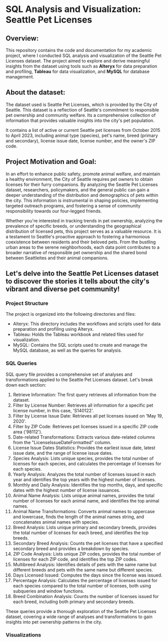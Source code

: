 # SQL Analysis and Visualization: Seattle Pet Licenses

## Overview: 
This repository contains the code and documentation for my academic project, where I conducted SQL analysis and visualization of the Seattle Pet Licenses dataset. The project aimed to explore and derive meaningful insights from the dataset using tools such as **Alteryx** for data preparation and profiling, **Tableau** for data visualization, and **MySQL** for database management.

## About the dataset:
The dataset used is Seattle Pet Licenses, which is provided by the City of Seattle. This dataset is a reflection of Seattle's commitment to responsible pet ownership and community welfare. Its a comprehensive collection of information that provides valuable insights into the city's pet population.

It contains a list of active or current Seattle pet licenses from October 2015 to April 2023, including animal type (species), pet's name, breed (primary and secondary), license issue date, license number, and the owner's ZIP code.

## Project Motivation and Goal:
In an effort to enhance public safety, promote animal welfare, and maintain a healthy environment, the City of Seattle requires pet owners to obtain licenses for their furry companions. By analyzing the Seattle Pet Licenses dataset, researchers, policymakers, and the general public can gain a deeper understanding of the distribution and demographics of pets within the city. This information is instrumental in shaping policies, implementing targeted outreach programs, and fostering a sense of community responsibility towards our four-legged friends.

Whether you're interested in tracking trends in pet ownership, analyzing the prevalence of specific breeds, or understanding the geographical distribution of licensed pets, this project serves as a valuable resource. It is a testament to Seattle's proactive approach to fostering a harmonious coexistence between residents and their beloved pets. From the bustling urban areas to the serene neighborhoods, each data point contributes to a broader narrative of responsible pet ownership and the shared bond between Seattleites and their animal companions. 

## Let's delve into the Seattle Pet Licenses dataset to discover the stories it tells about the city's vibrant and diverse pet community!

### Project Structure

The project is organized into the following directories and files:
- Alteryx: This directory includes the workflows and scripts used for data preparation and profiling using Alteryx.
- Tableau: Holds the Tableau workbook and related files used for visualization.
- MySQL: Contains the SQL scripts used to create and manage the MySQL database, as well as the queries for analysis.

### SQL Queries

SQL query file provides a comprehensive set of analyses and transformations applied to the Seattle Pet Licenses dataset. Let's break down each section:

1. Retrieve Information: The first query retrieves all information from the dataset.
2. Filter by License Number: Retrieves all information for a specific pet license number, in this case, 'S140122'.
3. Filter by License Issue Date: Retrieves all pet licenses issued on 'May 19, 2020'.
4. Filter by ZIP Code: Retrieves pet licenses issued in a specific ZIP code area ('98112').
5. Date-related Transformations: Extracts various date-related columns from the "LicenseIssueDateFormatted" column.
6. License Issue Dates Statistics: Provides the earliest issue date, latest issue date, and the range of license issue dates.
7. Species Analysis: Lists unique species, provides the total number of licenses for each species, and calculates the percentage of licenses for each species.
8. Yearly Analysis: Analyzes the total number of licenses issued in each year and identifies the top years with the highest number of licenses.
9. Monthly and Daily Analysis: Identifies the top months, days, and specific dates with the highest number of license issuances.
10. Animal Name Analysis: Lists unique animal names, provides the total number of licenses for each animal name, and identifies the top animal names.
11. Animal Name Transformations: Converts animal names to uppercase and lowercase, finds the length of the animal names string, and concatenates animal names with species.
12. Breed Analysis: Lists unique primary and secondary breeds, provides the total number of licenses for each breed, and identifies the top breeds.
13. Secondary Breed Analysis: Counts the pet licenses that have a specified secondary breed and provides a breakdown by species.
14. ZIP Code Analysis: Lists unique ZIP codes, provides the total number of licenses for each ZIP code, and identifies the top ZIP codes.
15. Multibreed Analysis: Identifies details of pets with the same name but different breeds and pets with the same name but different species.
16. Days Licensed Issued: Computes the days since the license was issued. 
17. Percentage Analysis: Calculates the percentage of licenses issued for each species compared to the total number of licenses, both using subqueries and window functions.
18. Breed Combination Analysis: Counts the number of licenses issued for each breed, including both primary and secondary breeds.
    
These queries provide a thorough exploration of the Seattle Pet Licenses dataset, covering a wide range of analyses and transformations to gain insights into pet ownership patterns in the city.

### Visualizations 














